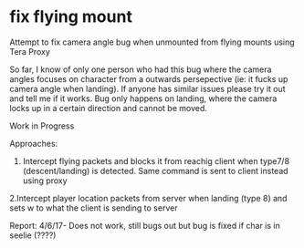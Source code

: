 # fix flying mount
Attempt to fix camera angle bug when unmounted from flying mounts using Tera Proxy

So far, I know of only one person who had this bug where the camera angles focuses on character from a outwards persepective (ie: it fucks up camera angle when landing). If anyone has similar issues please try it out and tell me if it works. Bug only happens on landing, where the camera locks up in a certain direction and cannot be moved.

Work in Progress

Approaches:
1. Intercept flying packets and blocks it from reachig client when type7/8 (descent/landing) is detected. Same command is sent to client instead using proxy

2.Intercept player location packets from server when landing (type 8) and sets w to what the client is sending to server

Report:
4/6/17- Does not work, still bugs out but bug is fixed if char is in seelie (????)
